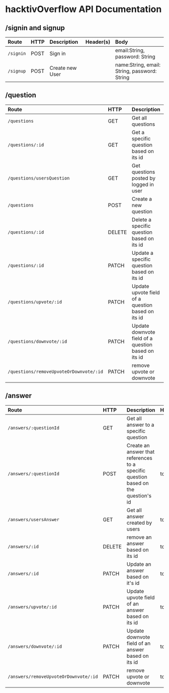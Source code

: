 # hacktivOverflow API Documentation


## /signin and signup

| Route            | HTTP   | Description                 | Header(s)|Body                              |
|:-----------------|:-------|:----------------------------|:---------|:---------------------------------|
| `/signin`     | POST    | Sign in |          |  email:String, password: String                               |
| `/signup` | POST    | Create new User |     | name:String, email: String, password: String                                 |


## /question

| Route            | HTTP   | Description                 | Header(s)|Body                              |
|:-----------------|:-------|:----------------------------|:---------|:---------------------------------|
| `/questions`     | GET    | Get all questions      |          |                                  |
| `/questions/:id`     | GET    | Get a specific question based on its id      |          |                                  |
| `/questions/usersQuestion`     | GET    | Get questions posted by logged in user   |token          |                                  |
| `/questions`     | POST    | Create a new question   |token          |  title:String, description:String                                |
| `/questions/:id`     | DELETE    | Delete a specific question based on its id   |token          |                                  |
| `/questions/:id`     | PATCH    | Update a specific question based on its id   |token          |  title:String, description:String                                |
| `/questions/upvote/:id `| PATCH | Update upvote field of a question based on its id |  token||
| `/questions/downvote/:id `| PATCH |Update downvote field of a question based on its id | token ||
| `/questions/removeUpvoteOrDownvote/:id `| PATCH |remove upvote or downvote | token ||

## /answer


| Route            | HTTP   | Description                      | Header(s) |Body     |
|:-----------------|:-------|:----------------------------|:---------|:---------------------------------|
| `/answers/:questionId`     | GET    | Get all answer to a specific question   |          |                           |
| `/answers/:questionId`     | POST    | Create an answer that references to a specific question based on the question's id          |token          | title:String, description:String                          |
| `/answers/usersAnswer`     | GET    | Get all answer created by users           |token          |                           |
| `/answers/:id `| DELETE |remove an answer based on its id | token ||
| `/answers/:id `| PATCH | Update an answer based on it's id| token |title:String, description:string
| `/answers/upvote/:id `| PATCH | Update upvote field of an answer based on its id | token||
| `/answers/downvote/:id `| PATCH |Update downvote field of an answer based on its id | token ||
| `/answers/removeUpvoteOrDownvote/:id `| PATCH |remove upvote or downvote | token ||

